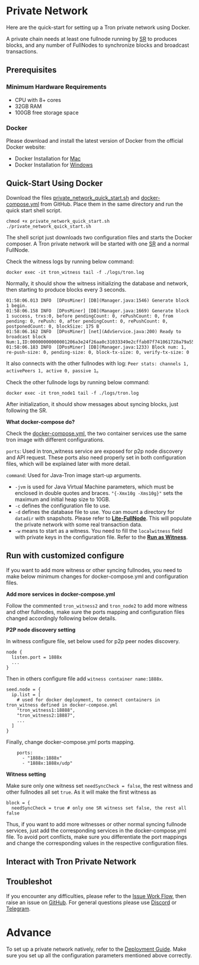 # Private Network

Here are the quick-start for setting up a Tron private network using Docker.

A private chain needs at least one fullnode running by [SR](https://tronprotocol.github.io/documentation-en/mechanism-algorithm/sr/) to produces blocks, and any number of FullNodes to synchronize blocks and broadcast transactions.

## Prerequisites

### Minimum Hardware Requirements
- CPU with 8+ cores
- 32GB RAM
- 100GB free storage space


### Docker

Please download and install the latest version of Docker from the official Docker website:
* Docker Installation for [Mac](https://docs.docker.com/docker-for-mac/install/)
* Docker Installation for [Windows](https://docs.docker.com/docker-for-windows/install/)

## Quick-Start Using Docker
Download the files [private_network_quick_start.sh](https://github.com/tronprotocol/tron-deployment/blob/master/private_net/private_network_quick_start.sh) and [docker-compose.yml](https://github.com/tronprotocol/tron-deployment/blob/master/private_net/docker-compose.yml) from GitHub. Place them in the same directory and run the quick start shell script. 
```
chmod +x private_network_quick_start.sh
./private_network_quick_start.sh 
```
The shell script just downloads two configuration files and starts the Docker composer.
A Tron private network will be started with one [SR](https://tronprotocol.github.io/documentation-en/mechanism-algorithm/sr/#super-representative) and a normal FullNode.

Check the witness logs by running below command:
```
docker exec -it tron_witness tail -f ./logs/tron.log
```
Normally, it should show the witness initializing the database and network, then starting to produce blocks every 3 seconds.
```
01:58:06.013 INFO  [DPosMiner] [DB](Manager.java:1546) Generate block 1 begin.
01:58:06.158 INFO  [DPosMiner] [DB](Manager.java:1669) Generate block 1 success, trxs:0, before pendingCount: 0, rePushCount: 0, from pending: 0, rePush: 0, after pendingCount: 0, rePushCount: 0, postponedCount: 0, blockSize: 175 B
01:58:06.162 INFO  [DPosMiner] [net](AdvService.java:200) Ready to broadcast block Num:1,ID:00000000000001206a3e24f26aa0c31033349e2cffab07f741061728a79a55b3
01:58:06.183 INFO  [DPosMiner] [DB](Manager.java:1233) Block num: 1, re-push-size: 0, pending-size: 0, block-tx-size: 0, verify-tx-size: 0
```
It also connects with the other fullnodes with log:
```Peer stats: channels 1, activePeers 1, active 0, passive 1```。

Check the other fullnode logs by running below command:
```
docker exec -it tron_node1 tail -f ./logs/tron.log
```
After initialization, it should show messages about syncing blocks, just following the SR.

**What docker-compose do?**

Check the [docker-compose.yml](https://github.com/tronprotocol/tron-deployment/blob/master/private_net/docker-compose.yml), the two container services use the same tron image with different configurations.

`ports`: Used in tron_witness service are exposed for p2p node discovery and API request. These ports
also need properly set in both configuration files, which will be explained later with more detail.

`command`: Used for Java-Tron image start-up arguments.
- `-jvm` is used for Java Virtual Machine parameters, which must be enclosed in double quotes and braces. `"{-Xmx10g -Xms10g}"` sets the maximum and initial heap size to 10GB.
- `-c` defines the configuration file to use.
- `-d` defines the database file to use. You can mount a directory for `datadir` with snapshots. Please refer to [**Lite-FullNode**](https://tronprotocol.github.io/documentation-en/using_javatron/backup_restore/#_5). This will populate the private network with some real transaction data.
- `-w` means to start as a witness. You need to fill the `localwitness` field with private keys in the configuration file. Refer to the [**Run as Witness**](https://tronprotocol.github.io/documentation-en/using_javatron/installing_javatron/#startup-a-fullnode-that-produces-blocks).


## Run with customized configure

If you want to add more witness or other syncing fullnodes, you need to make below minimum changes for docker-compose.yml and configuration files.

**Add more services in docker-compose.yml**

Follow the commented `tron_witness2` and `tron_node2` to add more witness and other fullnodes, make sure the ports mapping and configuration files changed accordingly following below details.

**P2P node discovery setting**

In witness configure file, set below used for p2p peer nodes discovery.
```
node { 
  listen.port = 1888x
  ... 
} 
```

Then in others configure file add `witness container name:1888x`.
```
seed.node = {
  ip.list = [
    # used for docker deployment, to connect containers in tron_witness defined in docker-compose.yml
    "tron_witness1:18888",
    "tron_witness2:18887",
    ... 
  ]
}
```

Finally, change docker-compose.yml ports mapping.

```
    ports:                               
      - "1888x:1888x"
      - "1888x:1888x/udp"
```

**Witness setting**

Make sure only one witness set `needSyncCheck = false`, the rest witness and other fullnodes all set `true`. As it will make the first witness as
```
block = {
  needSyncCheck = true # only one SR witness set false, the rest all false
```

Thus, if you want to add more witnesses or other normal syncing fullnode services, just add the corresponding services in the docker-compose.yml file. To avoid port conflicts, make sure you differentiate the port mappings and change the corresponding values in the respective configuration files.


## Interact with Tron Private Network


## Troubleshot
If you encounter any difficulties, please refer to the [Issue Work Flow](https://tronprotocol.github.io/documentation-en/developers/issue-workflow/#issue-work-flow), then raise an issue on [GitHub](https://github.com/tronprotocol/java-tron/issues). For general questions please use [Discord](https://discord.gg/cGKSsRVCGm) or [Telegram](https://t.me/TronOfficialDevelopersGroupEn).

# Advance
To set up a private network natively, refer to the [Deployment Guide](https://tronprotocol.github.io/documentation-en/using_javatron/private_network/). Make sure you set up all the configuration parameters mentioned above correctly.